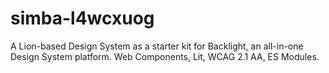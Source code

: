 # simba-l4wcxuog
A Lion-based Design System as a starter kit for Backlight, an all-in-one Design System platform. Web Components, Lit, WCAG 2.1 AA, ES Modules.
